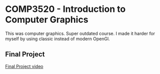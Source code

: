 # COMP3520 - Introduction to Computer Graphics
This was computer graphics. Super outdated course. I made it harder for myself by using classic instead of modern OpenGl.

## Final Project 
[Final Project video](https://www.youtube.com/watch?v=-pVX-f9-JJ8)
